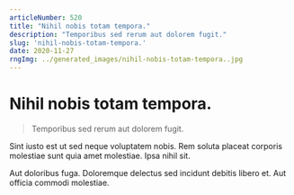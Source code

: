 ```yaml
---
articleNumber: 520
title: "Nihil nobis totam tempora."
description: "Temporibus sed rerum aut dolorem fugit."
slug: 'nihil-nobis-totam-tempora.'
date: 2020-11-27
rngImg: ../generated_images/nihil-nobis-totam-tempora..jpg
---
```


# Nihil nobis totam tempora.

> Temporibus sed rerum aut dolorem fugit.

Sint iusto est ut sed neque voluptatem nobis. Rem soluta placeat corporis molestiae sunt quia amet molestiae. Ipsa nihil sit.
 Aut doloribus fuga. Doloremque delectus sed incidunt debitis libero et. Aut officia commodi molestiae.
